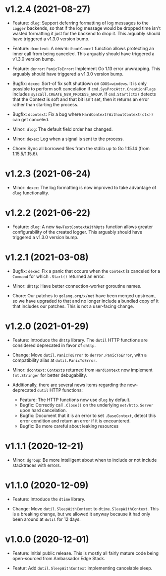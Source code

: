 # v1.2.4 (2021-08-27)

 - Feature: `dlog`: Support deferring formatting of log messages to
   the `Logger` backends, so that if the log message would be dropped
   time isn't wasted formatting it just for the backend to drop it.
   This arguably should have triggered a v1.3.0 version bump.

 - Feature: `dcontext`: A new `WithoutCancel` function allows
   protecting an inner call from being canceled.  This arguably should
   have triggered a v1.3.0 version bump.

 - Feature: `derror`: `PanicToError`: Implement Go 1.13 error
   unwrapping.  This arguably should have triggered a v1.3.0 version
   bump.

 - Bugfix: `dexec`: Sort-of fix soft shutdown on `GOOS=windows`.  It
   is only possible to perform soft cancelation if
   `cmd.SysProcAttr.CreationFlags` includes
   `syscall.CREATE_NEW_PROCESS_GROUP`.  If `cmd.Start(ctx)` detects
   that the Context is soft and that bit isn't set, then it returns an
   error rather than starting the process.

 - Bugfix: `dcontext`: Fix a bug where
   `HardContext(WithoutContext(ctx))` can get canceled.

 - Minor: `dlog`: The default field order has changed.

 - Minor: `dexec`: Log when a signal is sent to the process.

 - Chore: Sync all borrowed files from the stdlib up to Go 1.15.14
   (from 1.15.5/1.15.6).

# v1.2.3 (2021-06-24)

 - Minor: `dexec`: The log formatting is now improved to take
   advantage of `dlog` functionality.

# v1.2.2 (2021-06-22)

 - Feature: `dlog`: A new `NewTestContextWithOpts` function allows
   greater configurability of the created logger.  This arguably
   should have triggered a v1.3.0 version bump.

# v1.2.1 (2021-03-08)

 - Bugfix: `dexec`: Fix a panic that occurs when the `Context` is
   canceled for a `Command` for which `.Start()` returned an error.

 - Minor: `dhttp`: Have better connection-worker goroutine names.

 - Chore: Our patches to `golang.org/x/net` have been merged upstream,
   so we have upgraded to that and no longer include a bundled copy of
   it that includes our patches.  This is not a user-facing change.

# v1.2.0 (2021-01-29)

 - Feature: Introduce the `dhttp` library.  The `dutil` HTTP functions
   are considered deprecated in favor of `dhttp`.

 - Change: Move `dutil.PanicToError` to `derror.PanicToError`, with a
   compatibility alias at `dutil.PanicToError`.

 - Minor: `dcontext`: `Context`s returned from `HardContext` now
   implement `fmt.Stringer` for better debugability.

 - Additionally, there are several news items regarding the
   now-deprecated `dutil` HTTP functions:

    + Feature: The HTTP functions now use `dlog` by default.
    + Bugfix: Correctly call `.Close()` on the underlying
      `net/http.Server` upon hard cancelation.
    + Bugfix: Document that it is an error to set `.BaseContext`, detect
      this error condition and return an error if it is encountered.
    + Bugfix: Be more careful about leaking resources

# v1.1.1 (2020-12-21)

 - Minor: `dgroup`: Be more intelligent about when to include or not
   include stacktraces with errors.

# v1.1.0 (2020-12-09)

 - Feature: Introduce the `dtime` library.

 - Change: Move `dutil.SleepWithContext` to `dtime.SleepWithContext`.
   This is a breaking change, but we allowed it anyway because it had
   only been around at `dutil` for 12 days.

# v1.0.0 (2020-12-01)

 - Feature: Initial public release.  This is mostly all fairly mature
   code being open-sourced from Ambassador Edge Stack.

 - Featur: Add `dutil.SleepWithContext` implementing cancelable
   sleep.

